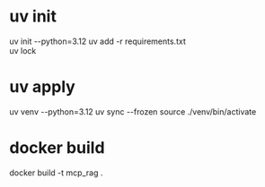 # uv init
uv init --python=3.12
uv add -r requirements.txt   
uv lock

# uv apply
uv venv --python=3.12
uv sync --frozen
source ./venv/bin/activate

# docker build
docker build -t mcp_rag .